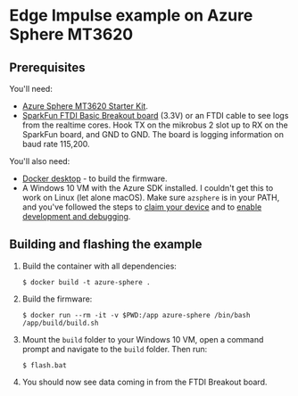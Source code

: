 # Edge Impulse example on Azure Sphere MT3620

## Prerequisites

You'll need:

* [Azure Sphere MT3620 Starter Kit](https://www.avnet.com/shop/us/products/avid-technologies/aes-ms-mt3620-sk-g-3074457345636825680/).
* [SparkFun FTDI Basic Breakout board](https://www.sparkfun.com/products/9873) (3.3V) or an FTDI cable to see logs from the realtime cores. Hook TX on the mikrobus 2 slot up to RX on the SparkFun board, and GND to GND. The board is logging information on baud rate 115,200.

You'll also need:

* [Docker desktop](https://www.docker.com/products/docker-desktop) - to build the firmware.
* A Windows 10 VM with the Azure SDK installed. I couldn't get this to work on Linux (let alone macOS). Make sure `azsphere` is in your PATH, and you've followed the steps to [claim your device](https://docs.microsoft.com/en-us/azure-sphere/install/claim-device) and to [enable development and debugging](https://docs.microsoft.com/en-us/azure-sphere/install/qs-real-time-application?tabs=windows&pivots=cli#enable-development-and-debugging).

## Building and flashing the example

1. Build the container with all dependencies:

    ```
    $ docker build -t azure-sphere .
    ```

1. Build the firmware:

    ```
    $ docker run --rm -it -v $PWD:/app azure-sphere /bin/bash /app/build/build.sh
    ```

1. Mount the `build` folder to your Windows 10 VM, open a command prompt and navigate to the `build` folder. Then run:

    ```
    $ flash.bat
    ```

1. You should now see data coming in from the FTDI Breakout board.
